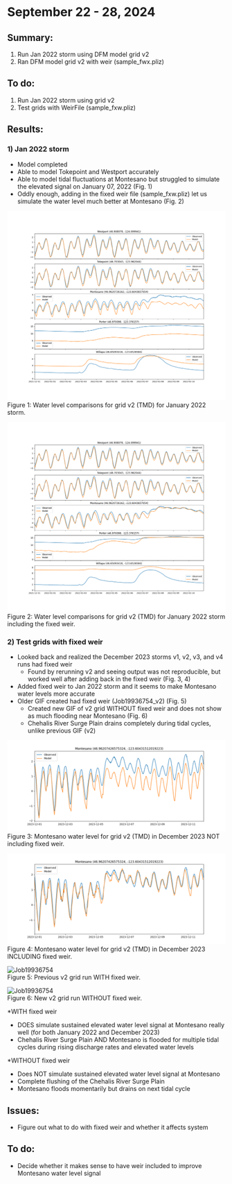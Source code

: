 # September 22 - 28, 2024

## Summary:
1) Run Jan 2022 storm using DFM model grid v2
2) Ran DFM model grid v2 with weir (sample_fwx.pliz)

## To do:
1) Run Jan 2022 storm using grid v2
2) Test grids with WeirFile (sample_fxw.pliz)

## Results:
### 1) Jan 2022 storm
- Model completed
- Able to model Tokepoint and Westport accurately
- Able to model tidal fluctuations at Montesano but struggled to simulate the elevated signal on January 07, 2022 (Fig. 1)
- Oddly enough, adding in the fixed weir file (sample_fxw.pliz) let us simulate the water level much better at Montesano (Fig. 2)

![Job20962640](../Figures/092424meeting/Job20962640_TMDv2_waterlevels.png)<br>
Figure 1: Water level comparisons for grid v2 (TMD) for January 2022 storm.<br>

![Job20973976](../Figures/092424meeting/Job20973976_TMDv2_waterlevels_fixedweir.png)<br>
Figure 2: Water level comparisons for grid v2 (TMD) for January 2022 storm including the fixed weir.<br>

### 2) Test grids with fixed weir
- Looked back and realized the December 2023 storms v1, v2, v3, and v4 runs had fixed weir
	- Found by rerunning v2 and seeing output was not reproducible, but worked well after adding back in the fixed weir (Fig. 3, 4)
- Added fixed weir to Jan 2022 storm and it seems to make Montesano water levels more accurate
- Older GIF created had fixed weir (Job19936754_v2) (Fig. 5)
	- Created new GIF of v2 grid WITHOUT fixed weir and does not show as much flooding near Montesano (Fig. 6)
	- Chehalis River Surge Plain drains completely during tidal cycles, unlike previous GIF (v2)

![Job20964694](../Figures/092424meeting/Job20964694_TMDv2_montesano_wl.png)<br>
Figure 3: Montesano water level for grid v2 (TMD) in December 2023 NOT including fixed weir.<br>

![Job20969054](../Figures/092424meeting/Job20969054_TMDv2_montesano_wl_fixedweir.png)<br>
Figure 4: Montesano water level for grid v2 (TMD) in December 2023 INCLUDING fixed weir.<br>

![Job19936754](../Figures/092424meeting/Job19936754_TMDv2_waterlevels_fixedweir.gif)<br>
Figure 5: Previous v2 grid run WITH fixed weir.<br>

![Job19936754](../Figures/092424meeting/Job20964694_TMDv2_waterlevels.gif)<br>
Figure 6: New v2 grid run WITHOUT fixed weir.<br>

*WITH fixed weir
- DOES simulate sustained elevated water level signal at Montesano really well (for both January 2022 and December 2023)
- Chehalis River Surge Plain AND Montesano is flooded for multiple tidal cycles during rising discharge rates and elevated water levels

*WITHOUT fixed weir
- Does NOT simulate sustained elevated water level signal at Montesano
- Complete flushing of the Chehalis River Surge Plain
- Montesano floods momentarily but drains on next tidal cycle


## Issues:
- Figure out what to do with fixed weir and whether it affects system

## To do:
- Decide whether it makes sense to have weir included to improve Montesano water level signal




 
